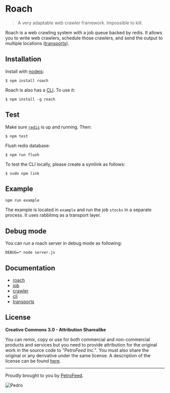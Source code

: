 # Roach

 > A very adaptable web crawler framework. Impossible to kill.

Roach is a web crawling system with a job queue backed by redis. It allows you to write web crawlers, schedule those crawlers, and send the output to multiple locations ([transports](./doc/transports.md)).

## Installation

  Install with [nodejs](http://nodejs.org):

    $ npm install roach

  Roach is also has a [CLI](./doc/cli.md). To use it:

    $ npm install -g roach

## Test

Make sure [`redis`](http://redis.io/topics/quickstart) is up and running. Then:

    $ npm test

Flush redis database:

    $ npm run flush


To test the CLI locally, please create a symlink as follows:

    $ sudo npm link


## Example

```
npm run example
```
 
The example is located in `example` and run the job `stocks` in a separate process. It uses rabbitmq as a transport layer.


## Debug mode

You can run a roach server in debug mode as following:

```
DEBUG=* node server.js 
```

## Documentation

  - [roach](./doc/server.md)
  - [job](./doc/bug.md)
  - [crawler](./doc/crawler.md)  
  - [cli](./doc/cli.md)
  - [transports](./doc/transports.md)


## License

**Creative Commons 3.0 - Attribution Sharealike**

You can remix, copy or use for both commercial and non-commercial products and services but you need to provide attribution for the original work in the source code to *"PetroFeed Inc."*. You must also share the original or any derivative under the same license. A description of the license can be found [here](http://creativecommons.org/licenses/by-sa/3.0).

---

Proudly brought to you by [PetroFeed](http://PetroFeed.com).


![Pedro](https://www.petrofeed.com/img/company/pedro.png)
